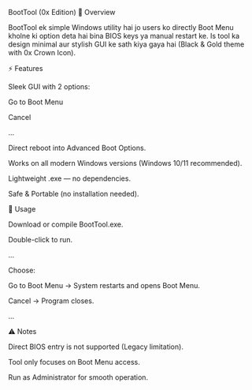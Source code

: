 BootTool (0x Edition)
📌 Overview

BootTool ek simple Windows utility hai jo users ko directly Boot Menu kholne ki option deta hai bina BIOS keys ya manual restart ke.
Is tool ka design minimal aur stylish GUI ke sath kiya gaya hai (Black & Gold theme with 0x Crown Icon).

⚡ Features

Sleek GUI with 2 options:

Go to Boot Menu

Cancel

...


Direct reboot into Advanced Boot Options.

Works on all modern Windows versions (Windows 10/11 recommended).

Lightweight .exe — no dependencies.

Safe & Portable (no installation needed).

🚀 Usage

Download or compile BootTool.exe.

Double-click to run.

...

Choose:

Go to Boot Menu → System restarts and opens Boot Menu.

Cancel → Program closes.

...

⚠️ Notes

Direct BIOS entry is not supported (Legacy limitation).

Tool only focuses on Boot Menu access.

Run as Administrator for smooth operation.
